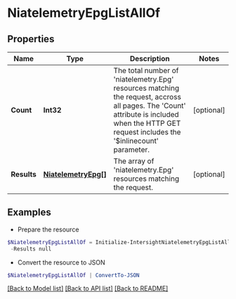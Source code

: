 # NiatelemetryEpgListAllOf
## Properties

Name | Type | Description | Notes
------------ | ------------- | ------------- | -------------
**Count** | **Int32** | The total number of &#39;niatelemetry.Epg&#39; resources matching the request, accross all pages. The &#39;Count&#39; attribute is included when the HTTP GET request includes the &#39;$inlinecount&#39; parameter. | [optional] 
**Results** | [**NiatelemetryEpg[]**](NiatelemetryEpg.md) | The array of &#39;niatelemetry.Epg&#39; resources matching the request. | [optional] 

## Examples

- Prepare the resource
```powershell
$NiatelemetryEpgListAllOf = Initialize-IntersightNiatelemetryEpgListAllOf  -Count null `
 -Results null
```

- Convert the resource to JSON
```powershell
$NiatelemetryEpgListAllOf | ConvertTo-JSON
```

[[Back to Model list]](../README.md#documentation-for-models) [[Back to API list]](../README.md#documentation-for-api-endpoints) [[Back to README]](../README.md)

